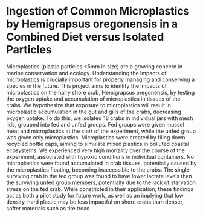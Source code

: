 # Ingestion of Common Microplastics by Hemigrapsus oregonensis in a Combined Diet versus Isolated Particles

Microplastics (plastic particles <5mm in size) are a growing concern in marine conservation and ecology. Understanding the impacts of microplastics is crucially important for properly managing and conserving a species in the future. This project aims to identify the impacts of microplastics on the hairy shore crab, Hemigrapsus oregonensis, by testing the oxygen uptake and accumulation of microplastics in tissues of the crabs. We hypothesize that exposure to microplastics will result in microplastic accumulation in the gut and gills of the crabs, decreasing oxygen uptake. To do this, we isolated 18 crabs in individual jars with mesh lids, grouped into fed and unfed groups. Fed groups were given mussel meat and microplastics at the start of the experiment, while the unfed group was given only microplastics. Microplastics were created by filing down recycled bottle caps, aiming to simulate mixed plastics in polluted coastal ecosystems. We experienced very high mortality over the course of the experiment, associated with hypoxic conditions in individual containers. No microplastics were found accumulated in crab tissues, potentially caused by the microplastics floating, becoming inaccessible to the crabs. The single surviving crab in the fed group was found to have lower lactate levels than the surviving unfed group members, potentially due to the lack of starvation stress on the fed crab. While constricted in their application, these findings act as both a pilot study for future work, as well as an implying that low density, hard plastic may be less impactful on shore crabs than denser, softer materials such as tire tread.
